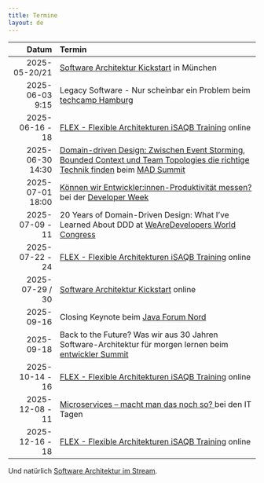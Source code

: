 ```yaml
---
title: Termine
layout: de
---
```


|            Datum | Termin                                                                                                                                                                   |
|-----------------:|:-------------------------------------------------------------------------------------------------------------------------------------------------------------------------|
| 2025-05-20/21 | [Software Architektur Kickstart](https://www.socreatory.com/de/trainings/arch-kickstart) in München |
| 2025-06-03 9:15 | Legacy Software - Nur scheinbar ein Problem beim [techcamp Hamburg](https://techcamp.hamburg/programm-2025/) |
|  2025-06-16 - 18 | [FLEX - Flexible Architekturen iSAQB Training](https://www.socreatory.com/de/trainings/flex) online                                                                      |
| 2025-06-30 14:30 | [Domain-driven Design: Zwischen Event Storming, Bounded Context und Team Topologies die richtige Technik finden](https://mad-summit.de/domain-driven-design/domain-driven-design-die-richtige-technik-finden/) beim [MAD Summit](https://mad-summit.de/) |
| 2025-07-01 18:00 | [Können wir Entwickler:innen-Produktivität messen?](https://www.developer-week.de/programm/#/talk/konnen-wir-entwicklerinnen-produktivitat-messen) bei der [Developer Week](https://www.developer-week.de/) |
| 2025-07-09 - 11 | 20 Years of Domain-Driven Design: What I’ve Learned About DDD at [WeAreDevelopers World Congress](https://www.wearedevelopers.com/world-congress/) |
|  2025-07-22 - 24 | [FLEX - Flexible Architekturen iSAQB Training](https://www.socreatory.com/de/trainings/flex) online                                                                      |
| 2025-07-29 / 30 | [Software Architektur Kickstart](https://www.socreatory.com/de/trainings/arch-kickstart) online |
| 2025-09-16 | Closing Keynote beim [Java Forum Nord](https://javaforumnord.de/2025/) |
| 2025-09-18 | Back to the Future? Was wir aus 30 Jahren Software-Architektur für morgen lernen beim [entwickler Summit](https://entwickler.de/entwickler-summit/) |
|  2025-10-14 - 16 | [FLEX - Flexible Architekturen iSAQB Training](https://www.socreatory.com/de/trainings/flex) online |
| 2025-12-08 - 11 | [Microservices – macht man das noch so? ](https://www.ittage.informatik-aktuell.de/programm/2025/microservices-macht-man-das-noch-so.html) bei den IT Tagen |
|  2025-12-16 - 18 | [FLEX - Flexible Architekturen iSAQB Training](https://www.socreatory.com/de/trainings/flex) online |

Und natürlich [Software Architektur im
Stream](https://software-architektur.tv/).
